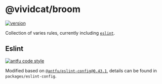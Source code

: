 # @vividcat/broom

[![version][version-icon]][version-href]

Collection of varies rules, currently including [`eslint`](https://eslint.org/).

## Eslint

[![antfu code style][antfu-code-style-icon]][antfu-code-style-href]

Modified based on [`@antfu/eslint-config@0.43.1`][antfu-code-style-href], details can be found in `packages/eslint-config`.

<!-- Badges -->
[version-icon]: https://img.shields.io/badge/version-3.1.0-257855?style=for-the-badge
[version-href]: https://www.npmjs.com/package/@vividcat/broom

[antfu-code-style-icon]: https://antfu.me/badge-code-style.svg
[antfu-code-style-href]: https://github.com/antfu/eslint-config
